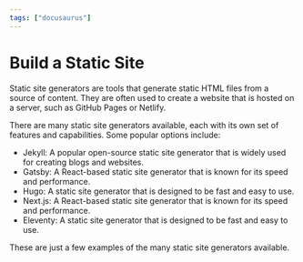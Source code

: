 ```yaml
---
tags: ["docusaurus"]
---
```


# Build a Static Site

Static site generators are tools that generate static HTML files from a source of content. They are often used to create a website that is hosted on a server, such as GitHub Pages or Netlify.

There are many static site generators available, each with its own set of features and capabilities. Some popular options include:

- Jekyll: A popular open-source static site generator that is widely used for creating blogs and websites.
- Gatsby: A React-based static site generator that is known for its speed and performance.
- Hugo: A static site generator that is designed to be fast and easy to use.
- Next.js: A React-based static site generator that is known for its speed and performance.
- Eleventy: A static site generator that is designed to be fast and easy to use.

These are just a few examples of the many static site generators available.
